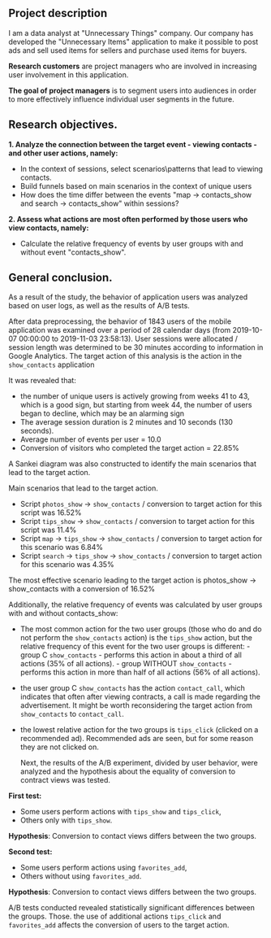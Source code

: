## Project description
I am a data analyst at "Unnecessary Things" company. Our company has developed the "Unnecessary Items" application to make it possible to post ads and sell used items for sellers and purchase used items for buyers.

**Research customers** are project managers who are involved in increasing user involvement in this application.

**The goal of project managers** is to segment users into audiences in order to more effectively influence individual user segments in the future.

## Research objectives.

**1. Analyze the connection between the target event - viewing contacts - and other user actions, namely:**
- In the context of sessions, select scenarios\patterns that lead to viewing contacts.
- Build funnels based on main scenarios in the context of unique users
- How does the time differ between the events "map -> contacts_show and search -> contacts_show" within sessions?

**2. Assess what actions are most often performed by those users who view contacts, namely:**
- Calculate the relative frequency of events by user groups with and without event "contacts_show".

## General conclusion.
As a result of the study, the behavior of application users was analyzed based on user logs, as well as the results of A/B tests.

After data preprocessing, the behavior of 1843 users of the mobile application was examined over a period of 28 calendar days (from 2019-10-07 00:00:00 to 2019-11-03 23:58:13).
User sessions were allocated / session length was determined to be 30 minutes according to information in Google Analytics.
The target action of this analysis is the action in the `show_contacts` application

It was revealed that:
- the number of unique users is actively growing from weeks 41 to 43, which is a good sign, but starting from week 44, the number of users began to decline, which may be an alarming sign
- The average session duration is 2 minutes and 10 seconds (130 seconds).
- Average number of events per user = 10.0
- Conversion of visitors who completed the target action = 22.85%


A Sankei diagram was also constructed to identify the main scenarios that lead to the target action.

Main scenarios that lead to the target action.
- Script `photos_show` -> `show_contacts` / conversion to target action for this script was 16.52%
- Script `tips_show` -> `show_contacts` / conversion to target action for this script was 11.4%
- Script `map` -> `tips_show` -> `show_contacts` / conversion to target action for this scenario was 6.84%
- Script `search` -> `tips_show` -> `show_contacts` / conversion to target action for this scenario was 4.35%

The most effective scenario leading to the target action is photos_show -> show_contacts with a conversion of 16.52%

Additionally, the relative frequency of events was calculated by user groups with and without contacts_show:
- The most common action for the two user groups (those who do and do not perform the `show_contacts` action) is the `tips_show` action, but the relative frequency of this event for the two user groups is different:
         - group C `show_contacts` - performs this action in about a third of all actions (35% of all actions).
         - group WITHOUT `show_contacts` - performs this action in more than half of all actions (56% of all actions).

- the user group C `show_contacts` has the action `contact_call`, which indicates that often after viewing contracts, a call is made regarding the advertisement. It might be worth reconsidering the target action from `show_contacts` to `contact_call`.

- the lowest relative action for the two groups is `tips_click` (clicked on a recommended ad). Recommended ads are seen, but for some reason they are not clicked on.

  Next, the results of the A/B experiment, divided by user behavior, were analyzed and the hypothesis about the equality of conversion to contract views was tested.


**First test:**
- Some users perform actions with `tips_show` and `tips_click`,
- Others only with `tips_show`.

**Hypothesis**: Conversion to contact views differs between the two groups.

**Second test:**
- Some users perform actions using `favorites_add`,
- Others without using `favorites_add`.

**Hypothesis**: Conversion to contact views differs between the two groups.

A/B tests conducted revealed statistically significant differences between the groups.
Those. the use of additional actions `tips_click` and `favorites_add` affects the conversion of users to the target action.
